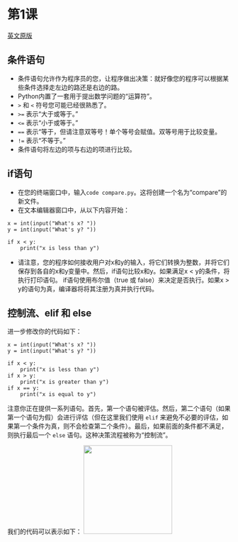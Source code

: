 # 第1课
[英文原版](https://cs50.harvard.edu/python/2022/notes/1/)
## 条件语句

- 条件语句允许作为程序员的您，让程序做出决策：就好像您的程序可以根据某些条件选择走左边的路还是右边的路。
- Python内置了一套用于提出数学问题的“运算符”。
- `>` 和 `<` 符号您可能已经很熟悉了。
- `>=` 表示“大于或等于。”
- `<=` 表示“小于或等于。”
- `==` 表示“等于，但请注意双等号！单个等号会赋值。双等号用于比较变量。
- `!=` 表示“不等于。”
- 条件语句将左边的项与右边的项进行比较。


## if语句

- 在您的终端窗口中，输入`code compare.py`。这将创建一个名为“compare”的新文件。
- 在文本编辑器窗口中，从以下内容开始：
```
x = int(input("What's x? "))
y = int(input("What's y? "))

if x < y:
    print("x is less than y")
```
- 请注意，您的程序如何接收用户对x和y的输入，将它们转换为整数，并将它们保存到各自的x和y变量中。然后，if语句比较x和y。如果满足x < y的条件，将执行打印语句。
if语句使用布尔值（true 或 false）来决定是否执行。如果x > y的语句为真，编译器将将其注册为真并执行代码。

## 控制流、elif 和 else
进一步修改你的代码如下：

```
x = int(input("What's x? "))
y = int(input("What's y? "))

if x < y:
    print("x is less than y")
if x > y:
    print("x is greater than y")
if x == y:
    print("x is equal to y")
```

注意你正在提供一系列语句。首先，第一个语句被评估。然后，第二个语句（如果第一个语句为假）会进行评估（但在这里我们使用 `elif` 来避免不必要的评估，如果第一个条件为真，则不会检查第二个条件）。最后，如果前面的条件都不满足，则执行最后一个 `else` 语句。这种决策流程被称为“控制流”。

我们的代码可以表示如下：
<img src="https://github.com/user-attachments/assets/bcbd35f8-27de-45fe-b6fa-cd37f9b1bd7c" width="200" />

